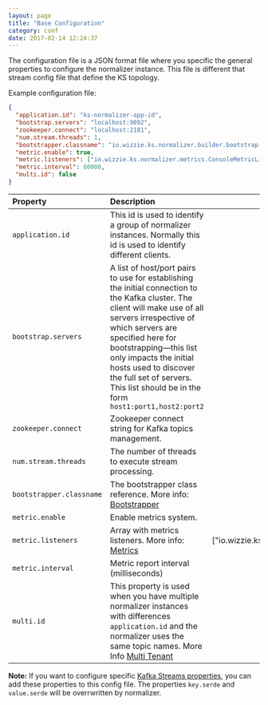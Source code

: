 ```yaml
---
layout: page
title: "Base Configuration"
category: conf
date: 2017-02-14 12:24:37
---
```


The configuration file is a JSON format file where you specific the general properties to configure the normalizer instance. This file is different that stream config file that define the KS topology.

Example configuration file:

```json
{
  "application.id": "ks-normalizer-app-id",
  "bootstrap.servers": "localhost:9092",
  "zookeeper.connect": "localhost:2181",
  "num.stream.threads": 1,
  "bootstrapper.classname": "io.wizzie.ks.normalizer.builder.bootstrap.KafkaBootstrapper",
  "metric.enable": true,
  "metric.listeners": ["io.wizzie.ks.normalizer.metrics.ConsoleMetricListener"],
  "metric.interval": 60000,
  "multi.id": false
}
```

| Property     | Description     |  Default Value|
| :------------- | :-------------  |   :-------------:   |
| `application.id`      | This id is used to identify a group of normalizer instances. Normally this id is used to identify different clients.      |  - |
| `bootstrap.servers`      | A list of host/port pairs to use for establishing the initial connection to the Kafka cluster. The client will make use of all servers irrespective of which servers are specified here for bootstrapping—this list only impacts the initial hosts used to discover the full set of servers. This list should be in the form `host1:port1,host2:port2`      | - |
| `zookeeper.connect`      | Zookeeper connect string for Kafka topics management.      | - |
| `num.stream.threads`      | The number of threads to execute stream processing.      | 1 |
| `bootstrapper.classname`      | The bootstrapper class reference. More info: [Bootstrapper](https://github.com/wizzie-io/normalizer/wiki/Bootstrapper)       | - |
| `metric.enable`      | Enable metrics system.      | false |
| `metric.listeners`      | Array with metrics listeners. More info: [Metrics](https://github.com/wizzie-io/normalizer/wiki/Metrics)      | ["io.wizzie.ks.normalizer.metrics.ConsoleMetricListener"] |
| `metric.interval`      | Metric report interval (milliseconds)      |  60000 |
| `multi.id`      | This property is used when you have multiple normalizer instances with differences `application.id` and the normalizer uses the same topic names. More Info [Multi Tenant](https://github.com/wizzie-io/normalizer/wiki/Multi-Tenant)      |  false |

**Note:** If you want to configure specific [Kafka Streams properties](http://kafka.apache.org/documentation#streamsconfigs), you can add these properties to this config file. The properties `key.serde` and `value.serde` will be overrwritten by normalizer.
